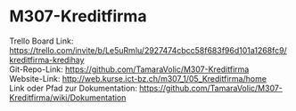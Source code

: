 # M307-Kreditfirma

Trello Board Link: https://trello.com/invite/b/Le5uRmlu/2927474cbcc58f683f96d101a1268fc9/kreditfirma-kredihay <br>
Git-Repo-Link: https://github.com/TamaraVolic/M307-Kreditfirma <br>
Website-Link: http://web.kurse.ict-bz.ch/m307_1/05_Kreditfirma/home <br>
Link oder Pfad zur Dokumentation: https://github.com/TamaraVolic/M307-Kreditfirma/wiki/Dokumentation <br>
